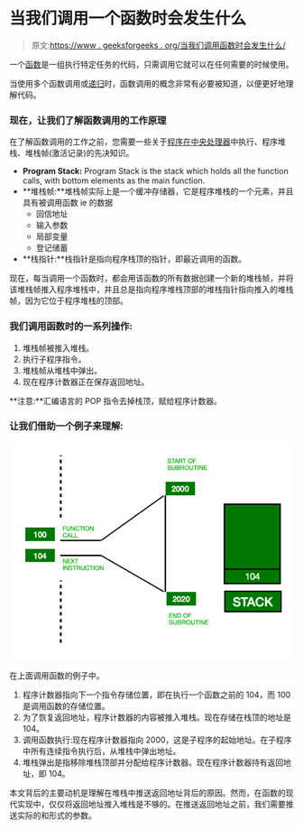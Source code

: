 # 当我们调用一个函数时会发生什么

> 原文:[https://www . geeksforgeeks . org/当我们调用函数时会发生什么/](https://www.geeksforgeeks.org/what-happens-when-we-call-a-function/)

一个[函数](https://www.geeksforgeeks.org/functions-in-c/)是一组执行特定任务的代码，只需调用它就可以在任何需要的时候使用。

当使用多个函数调用或[递归](https://www.geeksforgeeks.org/recursion/)时，函数调用的概念非常有必要被知道，以便更好地理解代码。

### 现在，让我们了解函数调用的工作原理

在了解函数调用的工作之前，您需要一些关于[程序在中央处理器](https://www.geeksforgeeks.org/program-execution-in-the-cpu/)中执行、程序堆栈、堆栈帧(激活记录)的先决知识。

*   **Program Stack:** Program Stack is the stack which holds all the function calls, with bottom elements as the main function. 
*   **堆栈帧:**堆栈帧实际上是一个缓冲存储器，它是程序堆栈的一个元素，并且具有被调用函数 ie 的数据
    *   回信地址
    *   输入参数
    *   局部变量
    *   登记储蓄
*   **栈指针:**栈指针是指向程序栈顶的指针，即最近调用的函数。

现在，每当调用一个函数时，都会用该函数的所有数据创建一个新的堆栈帧，并将该堆栈帧推入程序堆栈中，并且总是指向程序堆栈顶部的堆栈指针指向推入的堆栈帧，因为它位于程序堆栈的顶部。

### 我们调用函数时的一系列操作:

1.  堆栈帧被推入堆栈。
2.  执行子程序指令。
3.  堆栈帧从堆栈中弹出。
4.  现在程序计数器正在保存返回地址。

**注意:**汇编语言的 POP 指令去掉栈顶，赋给程序计数器。

### 让我们借助一个例子来理解:

![](img/fe3047965814d078b81b0e88daa7bce3.png)

在上面调用函数的例子中。

1.  程序计数器指向下一个指令存储位置，即在执行一个函数之前的 104，而 100 是调用函数的存储位置。
2.  为了恢复返回地址，程序计数器的内容被推入堆栈。现在存储在栈顶的地址是 104。
3.  调用函数执行:现在程序计数器指向 2000，这是子程序的起始地址。在子程序中所有连续指令执行后，从堆栈中弹出地址。
4.  堆栈弹出是指移除堆栈顶部并分配给程序计数器。现在程序计数器持有返回地址，即 104。

本文背后的主要动机是理解在堆栈中推送返回地址背后的原因。然而，在函数的现代实现中，仅仅将返回地址推入堆栈是不够的。在推送返回地址之前，我们需要推送实际的和形式的参数。